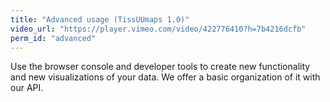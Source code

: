 ```yaml
---
title: "Advanced usage (TissUUmaps 1.0)"
video_url: "https://player.vimeo.com/video/422776410?h=7b4216dcfb"
perm_id: "advanced"
---
```


Use the browser console and developer tools to create new functionality and new visualizations of your data. We offer a basic organization of it with our API.